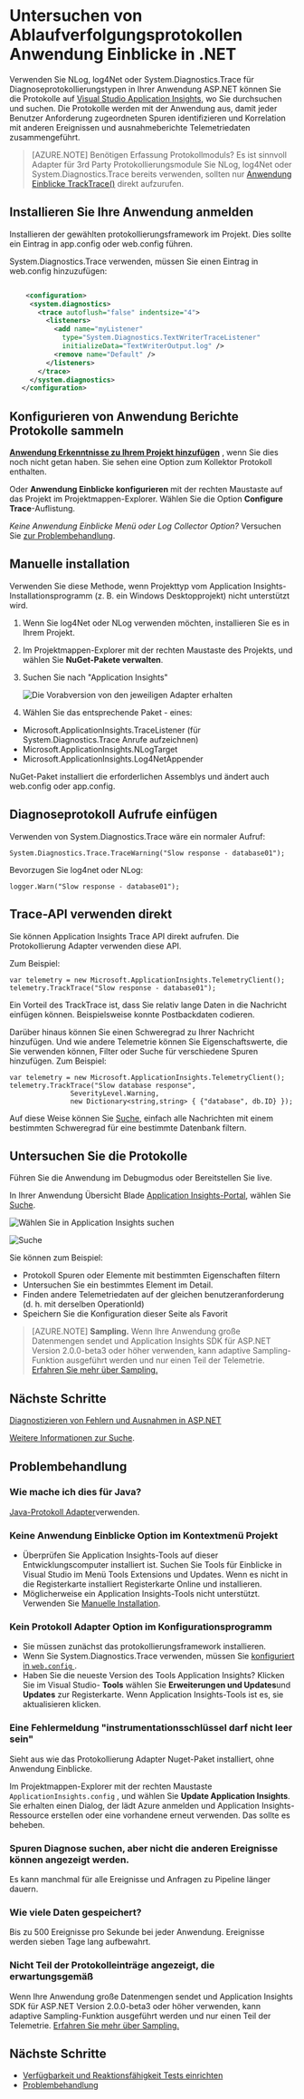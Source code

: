 <properties 
    pageTitle="Untersuchen von Ablaufverfolgungsprotokollen Anwendung Einblicke in .NET" 
    description="Suchen Sie mit Trace, NLog oder Log4Net generierten Protokolle." 
    services="application-insights" 
    documentationCenter=".net"
    authors="alancameronwills" 
    manager="douge"/>

<tags 
    ms.service="application-insights" 
    ms.workload="tbd" 
    ms.tgt_pltfrm="ibiza" 
    ms.devlang="na" 
    ms.topic="article" 
    ms.date="07/21/2016" 
    ms.author="awills"/>
 
# <a name="explore-net-trace-logs-in-application-insights"></a>Untersuchen von Ablaufverfolgungsprotokollen Anwendung Einblicke in .NET  

Verwenden Sie NLog, log4Net oder System.Diagnostics.Trace für Diagnoseprotokollierungstypen in Ihrer Anwendung ASP.NET können Sie die Protokolle auf [Visual Studio Application Insights][start], wo Sie durchsuchen und suchen. Die Protokolle werden mit der Anwendung aus, damit jeder Benutzer Anforderung zugeordneten Spuren identifizieren und Korrelation mit anderen Ereignissen und ausnahmeberichte Telemetriedaten zusammengeführt.




> [AZURE.NOTE] Benötigen Erfassung Protokollmoduls? Es ist sinnvoll Adapter für 3rd Party Protokollierungsmodule Sie NLog, log4Net oder System.Diagnostics.Trace bereits verwenden, sollten nur [Anwendung Einblicke TrackTrace()](app-insights-api-custom-events-metrics.md#track-trace) direkt aufzurufen.


## <a name="install-logging-on-your-app"></a>Installieren Sie Ihre Anwendung anmelden

Installieren der gewählten protokollierungsframework im Projekt. Dies sollte ein Eintrag in app.config oder web.config führen.

System.Diagnostics.Trace verwenden, müssen Sie einen Eintrag in web.config hinzuzufügen:

```XML

    <configuration>
     <system.diagnostics>
       <trace autoflush="false" indentsize="4">
         <listeners>
           <add name="myListener" 
             type="System.Diagnostics.TextWriterTraceListener" 
             initializeData="TextWriterOutput.log" />
           <remove name="Default" />
         </listeners>
       </trace>
     </system.diagnostics>
   </configuration>
```

## <a name="configure-application-insights-to-collect-logs"></a>Konfigurieren von Anwendung Berichte Protokolle sammeln

**[Anwendung Erkenntnisse zu Ihrem Projekt hinzufügen](app-insights-asp-net.md)** , wenn Sie dies noch nicht getan haben. Sie sehen eine Option zum Kollektor Protokoll enthalten.

Oder **Anwendung Einblicke konfigurieren** mit der rechten Maustaste auf das Projekt im Projektmappen-Explorer. Wählen Sie die Option **Configure Trace**-Auflistung.

*Keine Anwendung Einblicke Menü oder Log Collector Option?* Versuchen Sie [zur Problembehandlung](#troubleshooting).


## <a name="manual-installation"></a>Manuelle installation

Verwenden Sie diese Methode, wenn Projekttyp vom Application Insights-Installationsprogramm (z. B. ein Windows Desktopprojekt) nicht unterstützt wird. 

1. Wenn Sie log4Net oder NLog verwenden möchten, installieren Sie es in Ihrem Projekt. 
2. Im Projektmappen-Explorer mit der rechten Maustaste des Projekts, und wählen Sie **NuGet-Pakete verwalten**.
3. Suchen Sie nach "Application Insights"

    ![Die Vorabversion von den jeweiligen Adapter erhalten](./media/app-insights-asp-net-trace-logs/appinsights-36nuget.png)

4. Wählen Sie das entsprechende Paket - eines:
  + Microsoft.ApplicationInsights.TraceListener (für System.Diagnostics.Trace Anrufe aufzeichnen)
  + Microsoft.ApplicationInsights.NLogTarget
  + Microsoft.ApplicationInsights.Log4NetAppender

NuGet-Paket installiert die erforderlichen Assemblys und ändert auch web.config oder app.config.

## <a name="insert-diagnostic-log-calls"></a>Diagnoseprotokoll Aufrufe einfügen

Verwenden von System.Diagnostics.Trace wäre ein normaler Aufruf:

    System.Diagnostics.Trace.TraceWarning("Slow response - database01");

Bevorzugen Sie log4net oder NLog:

    logger.Warn("Slow response - database01");


## <a name="using-the-trace-api-directly"></a>Trace-API verwenden direkt

Sie können Application Insights Trace API direkt aufrufen. Die Protokollierung Adapter verwenden diese API. 

Zum Beispiel:

    var telemetry = new Microsoft.ApplicationInsights.TelemetryClient();
    telemetry.TrackTrace("Slow response - database01");

Ein Vorteil des TrackTrace ist, dass Sie relativ lange Daten in die Nachricht einfügen können. Beispielsweise konnte Postbackdaten codieren. 

Darüber hinaus können Sie einen Schweregrad zu Ihrer Nachricht hinzufügen. Und wie andere Telemetrie können Sie Eigenschaftswerte, die Sie verwenden können, Filter oder Suche für verschiedene Spuren hinzufügen. Zum Beispiel:


    var telemetry = new Microsoft.ApplicationInsights.TelemetryClient();
    telemetry.TrackTrace("Slow database response",
                   SeverityLevel.Warning,
                   new Dictionary<string,string> { {"database", db.ID} });

Auf diese Weise können Sie [Suche][diagnostic], einfach alle Nachrichten mit einem bestimmten Schweregrad für eine bestimmte Datenbank filtern.

## <a name="explore-your-logs"></a>Untersuchen Sie die Protokolle

Führen Sie die Anwendung im Debugmodus oder Bereitstellen Sie live.

In Ihrer Anwendung Übersicht Blade [Application Insights-Portal][portal], wählen Sie [Suche][diagnostic].

![Wählen Sie in Application Insights suchen](./media/app-insights-asp-net-trace-logs/020-diagnostic-search.png)

![Suche](./media/app-insights-asp-net-trace-logs/10-diagnostics.png)

Sie können zum Beispiel:

* Protokoll Spuren oder Elemente mit bestimmten Eigenschaften filtern
* Untersuchen Sie ein bestimmtes Element im Detail.
* Finden andere Telemetriedaten auf der gleichen benutzeranforderung (d. h. mit derselben OperationId) 
* Speichern Sie die Konfiguration dieser Seite als Favorit

> [AZURE.NOTE] **Sampling.** Wenn Ihre Anwendung große Datenmengen sendet und Application Insights SDK für ASP.NET Version 2.0.0-beta3 oder höher verwenden, kann adaptive Sampling-Funktion ausgeführt werden und nur einen Teil der Telemetrie. [Erfahren Sie mehr über Sampling.](app-insights-sampling.md)

## <a name="next-steps"></a>Nächste Schritte

[Diagnostizieren von Fehlern und Ausnahmen in ASP.NET][exceptions]

[Weitere Informationen zur Suche][diagnostic].



## <a name="troubleshooting"></a>Problembehandlung

### <a name="how-do-i-do-this-for-java"></a>Wie mache ich dies für Java?

[Java-Protokoll Adapter](app-insights-java-trace-logs.md)verwenden.

### <a name="theres-no-application-insights-option-on-the-project-context-menu"></a>Keine Anwendung Einblicke Option im Kontextmenü Projekt

* Überprüfen Sie Application Insights-Tools auf dieser Entwicklungscomputer installiert ist. Suchen Sie Tools für Einblicke in Visual Studio im Menü Tools Extensions und Updates. Wenn es nicht in die Registerkarte installiert Registerkarte Online und installieren.
* Möglicherweise ein Application Insights-Tools nicht unterstützt. Verwenden Sie [Manuelle Installation](#manual-installation).

### <a name="no-log-adapter-option-in-the-configuration-tool"></a>Kein Protokoll Adapter Option im Konfigurationsprogramm

* Sie müssen zunächst das protokollierungsframework installieren.
* Wenn Sie System.Diagnostics.Trace verwenden, müssen Sie [konfiguriert in `web.config` ](https://msdn.microsoft.com/library/system.diagnostics.eventlogtracelistener.aspx).
* Haben Sie die neueste Version des Tools Application Insights? Klicken Sie im Visual Studio- **Tools** wählen Sie **Erweiterungen und Updates**und **Updates** zur Registerkarte. Wenn Application Insights-Tools ist es, sie aktualisieren klicken.


### <a name="emptykey"></a>Eine Fehlermeldung "instrumentationsschlüssel darf nicht leer sein"

Sieht aus wie das Protokollierung Adapter Nuget-Paket installiert, ohne Anwendung Einblicke.

Im Projektmappen-Explorer mit der rechten Maustaste `ApplicationInsights.config` , und wählen Sie **Update Application Insights**. Sie erhalten einen Dialog, der lädt Azure anmelden und Application Insights-Ressource erstellen oder eine vorhandene erneut verwenden. Das sollte es beheben.

### <a name="i-can-see-traces-in-diagnostic-search-but-not-the-other-events"></a>Spuren Diagnose suchen, aber nicht die anderen Ereignisse können angezeigt werden.

Es kann manchmal für alle Ereignisse und Anfragen zu Pipeline länger dauern.

### <a name="limits"></a>Wie viele Daten gespeichert?

Bis zu 500 Ereignisse pro Sekunde bei jeder Anwendung. Ereignisse werden sieben Tage lang aufbewahrt.

### <a name="im-not-seeing-some-of-the-log-entries-that-i-expect"></a>Nicht Teil der Protokolleinträge angezeigt, die erwartungsgemäß

Wenn Ihre Anwendung große Datenmengen sendet und Application Insights SDK für ASP.NET Version 2.0.0-beta3 oder höher verwenden, kann adaptive Sampling-Funktion ausgeführt werden und nur einen Teil der Telemetrie. [Erfahren Sie mehr über Sampling.](app-insights-sampling.md)

## <a name="add"></a>Nächste Schritte

* [Verfügbarkeit und Reaktionsfähigkeit Tests einrichten][availability]
* [Problembehandlung][qna]





<!--Link references-->

[availability]: app-insights-monitor-web-app-availability.md
[diagnostic]: app-insights-diagnostic-search.md
[exceptions]: app-insights-asp-net-exceptions.md
[portal]: https://portal.azure.com/
[qna]: app-insights-troubleshoot-faq.md
[start]: app-insights-overview.md

 
